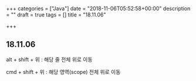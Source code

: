 +++
categories = ["Java"]
date = "2018-11-06T05:52:58+00:00"
description = ""
draft = true
tags = []
title = "18.11.06"

+++
## 18.11.06

alt + shift + 위 : 해당 줄 전체 위로 이동

cmd + shift + 위 : 해당 영역(scope) 전체 위로 이동 